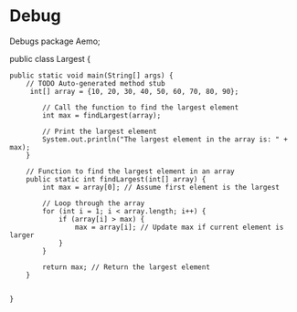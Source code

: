 # Debug
Debugs
package Aemo;

public class Largest {

	public static void main(String[] args) {
		// TODO Auto-generated method stub
		 int[] array = {10, 20, 30, 40, 50, 60, 70, 80, 90};

	        // Call the function to find the largest element
	        int max = findLargest(array);

	        // Print the largest element
	        System.out.println("The largest element in the array is: " + max);
	    }

	    // Function to find the largest element in an array
	    public static int findLargest(int[] array) {
	        int max = array[0]; // Assume first element is the largest

	        // Loop through the array
	        for (int i = 1; i < array.length; i++) {
	            if (array[i] > max) {
	                max = array[i]; // Update max if current element is larger
	            }
	        }

	        return max; // Return the largest element
	    }
	

	}


